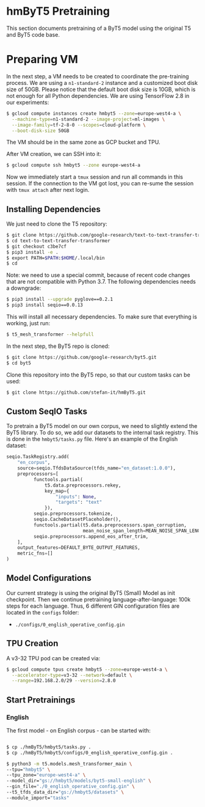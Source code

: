 # hmByT5 Pretraining

This section documents pretraining of a ByT5 model using the original T5 and ByT5 code base.

# Preparing VM

In the next step, a VM needs to be created to coordinate the pre-training process. We are using a `n1-standard-2` instance and a customized boot disk size of 50GB. Please notice that the default boot disk size is 10GB, which is not enough for all Python dependencies. We are using TensorFlow 2.8 in our experiments:

```bash
$ gcloud compute instances create hmbyt5 --zone=europe-west4-a \
  --machine-type=n1-standard-2 --image-project=ml-images \
  --image-family=tf-2-8-0 --scopes=cloud-platform \
  --boot-disk-size 50GB
```

The VM should be in the same zone as GCP bucket and TPU.

After VM creation, we can SSH into it:

```bash
$ gcloud compute ssh hmbyt5 --zone europe-west4-a
```

Now we immediately start a `tmux` session and run all commands in this session. If the connection to the VM got lost, you can re-sume the session with `tmux attach` after next login.

## Installing Dependencies

We just need to clone the T5 repository:

```bash
$ git clone https://github.com/google-research/text-to-text-transfer-transformer.git
$ cd text-to-text-transfer-transformer
$ git checkout c3be7cf
$ pip3 install -e .
$ export PATH=$PATH:$HOME/.local/bin
$ cd
```

Note: we need to use a special commit, because of recent code changes that are not compatible with Python 3.7. The following dependencies needs a downgrade:

```bash
$ pip3 install --upgrade pyglove==0.2.1
$ pip3 install seqio==0.0.13
```

This will install all necessary dependencies. To make sure that everything is working, just run:

```bash
$ t5_mesh_transformer --helpfull
```

In the next step, the ByT5 repo is cloned:

```bash
$ git clone https://github.com/google-research/byt5.git
$ cd byt5
```

Clone this repository into the ByT5 repo, so that our custom tasks can be used:

```bash
$ git clone https://github.com/stefan-it/hmByT5.git
```

## Custom SeqIO Tasks

To pretrain a ByT5 model on our own corpus, we need to slightly extend the ByT5 library. To do so, we add our datasets to the internal task registry.
This is done in the `hmbyt5/tasks.py` file. Here's an example of the English dataset:

```python
seqio.TaskRegistry.add(
    "en_corpus",
    source=seqio.TfdsDataSource(tfds_name="en_dataset:1.0.0"),
    preprocessors=[
          functools.partial(
              t5.data.preprocessors.rekey,
              key_map={
                  "inputs": None,
                  "targets": "text"
              }),
          seqio.preprocessors.tokenize,
          seqio.CacheDatasetPlaceholder(),
          functools.partial(t5.data.preprocessors.span_corruption,
                            mean_noise_span_length=MEAN_NOISE_SPAN_LENGTH),
          seqio.preprocessors.append_eos_after_trim,
    ],
    output_features=DEFAULT_BYTE_OUTPUT_FEATURES,
    metric_fns=[]
)
```

## Model Configurations

Our current strategy is using the original ByT5 (Small) Model as init checkpoint. Then we continue pretraining language-after-language: 100k steps for each language.
Thus, 6 different GIN configuration files are located in the `configs` folder:

* `./configs/0_english_operative_config.gin`

## TPU Creation

A v3-32 TPU pod can be created via:

```bash
$ gcloud compute tpus create hmbyt5 --zone=europe-west4-a \
  --accelerator-type=v3-32 --network=default \
  --range=192.168.2.0/29 --version=2.8.0
```

## Start Pretrainings

### English

The first model - on English corpus - can be started with:

```bash

$ cp ./hmByT5/hmbyt5/tasks.py .
$ cp ./hmByT5/hmbyt5/configs/0_english_operative_config.gin .

$ python3 -m t5.models.mesh_transformer_main \
--tpu="hmbyt5" \
--tpu_zone="europe-west4-a" \
--model_dir="gs://hmbyt5/models/byt5-small-english" \
--gin_file="./0_english_operative_config.gin" \
--t5_tfds_data_dir="gs://hmbyt5/datasets" \
--module_import="tasks"
```
